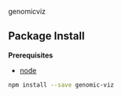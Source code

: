 genomicviz

Package Install
---------------

**Prerequisites**
- [node](http://nodejs.org/)

```bash
npm install --save genomic-viz
```
